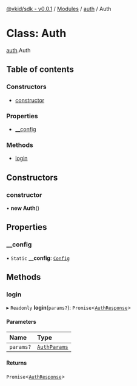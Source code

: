 [@vkid/sdk - v0.0.1](../README.md) / [Modules](../modules.md) / [auth](../modules/auth.md) / Auth

# Class: Auth

[auth](../modules/auth.md).Auth

## Table of contents

### Constructors

- [constructor](auth.Auth.md#constructor)

### Properties

- [\_\_config](auth.Auth.md#__config)

### Methods

- [login](auth.Auth.md#login)

## Constructors

### constructor

• **new Auth**()

## Properties

### \_\_config

▪ `Static` **\_\_config**: [`Config`](core_config.Config.md)

## Methods

### login

▸ `Readonly` **login**(`params?`): `Promise`<[`AuthResponse`](../interfaces/auth.AuthResponse.md)\>

#### Parameters

| Name | Type |
| :------ | :------ |
| `params?` | [`AuthParams`](../interfaces/auth.AuthParams.md) |

#### Returns

`Promise`<[`AuthResponse`](../interfaces/auth.AuthResponse.md)\>
